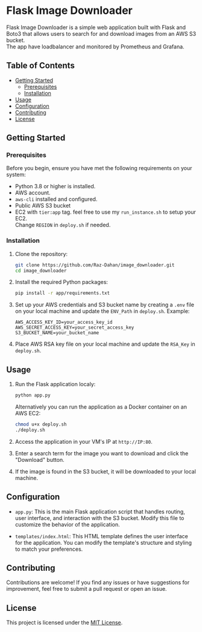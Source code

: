 # Flask Image Downloader

Flask Image Downloader is a simple web application built with Flask and Boto3 that allows users to search for and download images from an AWS S3 bucket.<br />
The app have loadbalancer and monitored by Prometheus and Grafana.

## Table of Contents

- [Getting Started](#getting-started)
  - [Prerequisites](#prerequisites)
  - [Installation](#installation)
- [Usage](#usage)
- [Configuration](#configuration)
- [Contributing](#contributing)
- [License](#license)

## Getting Started

### Prerequisites

Before you begin, ensure you have met the following requirements on your system:

- Python 3.8 or higher is installed.
- AWS account.
- `aws-cli` installed and configured.
- Public AWS S3 bucket
- EC2 with `tier:app` tag. feel free to use my `run_instance.sh` to setup your EC2.<br/>
  Change `REGION` in `deploy.sh` if needed.

### Installation

1. Clone the repository:

   ```bash
   git clone https://github.com/Raz-Dahan/image_downloader.git
   cd image_downloader
   ```

2. Install the required Python packages:

   ```bash
   pip install -r app/requirements.txt
   ```

3. Set up your AWS credentials and S3 bucket name by creating a `.env` file on your local machine and update the `ENV_Path` in `deploy.sh`. Example:

   ```plaintext
   AWS_ACCESS_KEY_ID=your_access_key_id
   AWS_SECRET_ACCESS_KEY=your_secret_access_key
   S3_BUCKET_NAME=your_bucket_name
   ```
4. Place AWS RSA key file on your local machine and update the `RSA_Key` in `deploy.sh`.

## Usage

1. Run the Flask application localy:

   ```bash
   python app.py
   ```

   Alternatively you can run the application as a Docker container on an AWS EC2:

   ```bash
   chmod u+x deploy.sh
   ./deploy.sh
   ```

2. Access the application in your VM's IP at `http://IP:80`.

3. Enter a search term for the image you want to download and click the "Download" button.

4. If the image is found in the S3 bucket, it will be downloaded to your local machine.

## Configuration

- `app.py`: This is the main Flask application script that handles routing, user interface, and interaction with the S3 bucket. Modify this file to customize the behavior of the application.

- `templates/index.html`: This HTML template defines the user interface for the application. You can modify the template's structure and styling to match your preferences.

## Contributing

Contributions are welcome! If you find any issues or have suggestions for improvement, feel free to submit a pull request or open an issue.

## License

This project is licensed under the [MIT License](LICENSE).
